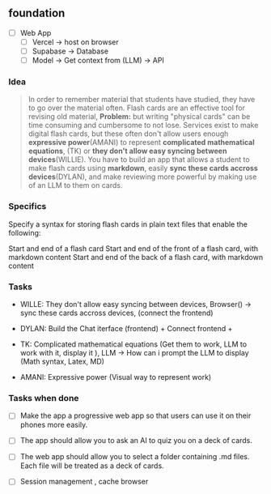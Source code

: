 
## foundation 

- [ ] Web App
  - [ ] Vercel -> host on browser
  - [ ] Supabase -> Database 
  - [ ] Model -> Get context from (LLM) -> API

### Idea 

> In order to remember material that students have studied, they have to go over the material often.
> Flash cards are an effective tool for revising old material, **Problem:** but writing "physical cards" can be time consuming and cumbersome to not lose.
> Services exist to make digital flash cards, but these often don't allow users enough **expressive power**(AMANI) to represent **complicated mathematical equations**, (TK)
> or **they don't allow easy syncing between devices**(WILLIE).
> You have to build an app that allows a student to make flash cards using **markdown**, easily **sync these cards accross devices**(DYLAN), and make reviewing more powerful by 
> making use of an LLM to them on cards.

### Specifics


Specify a syntax for storing flash cards in plain text files that enable the following:

  Start and end of a flash card
  Start and end of the front of a flash card, with markdown content
  Start and end of the back of a flash card, with markdown content


### Tasks

- WILLE: They don't allow easy syncing between devices, Browser() ->  sync these cards accross devices, (connect the frontend)

- DYLAN: Build the Chat iterface (frontend) + Connect frontend + <!-- A web app that renderes the markdown (see https://marked.js.org/demo/ for an example). -->

- TK: Complicated mathematical equations (Get them to work, LLM to work with it, display it ), LLM -> How can i prompt the LLM to display (Math syntax, Latex, MD)
  
- AMANI: Expressive power (Visual way to represent work)


### Tasks when done 
 
- [ ] Make the app a progressive web app so that users can use it on their phones more easily. <!-- Install as a webapp -->
- [ ] The app should allow you to ask an AI to quiz you on a deck of cards. <!-- Gamefication and LLM can do easy :)  -->
- [ ] The web app should allow you to select a folder containing .md files. Each file will be treated as a deck of cards. <!-- Supabase -->
- [ ] Session management , cache browser


